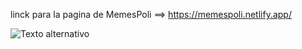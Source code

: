 linck para la pagina de MemesPoli ==> https://memespoli.netlify.app/ 

<img src="![image](https://github.com/user-attachments/assets/c9af4bf5-d501-44b7-9563-97f50aa04a3c)
" alt="Texto alternativo">
